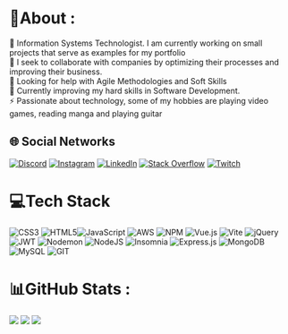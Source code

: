 # 💫About :
:telescope: Information Systems Technologist. I am currently working on small projects that serve as examples for my portfolio  
:dancers: I seek to collaborate with companies by optimizing their processes and improving their business.  
:raised_hands: Looking for help with Agile Methodologies and Soft Skills  
:seedling: Currently improving my hard skills in Software Development.  
:zap: Passionate about technology, some of my hobbies are playing video games, reading manga and playing guitar  

## 🌐 Social Networks
[![Discord](https://img.shields.io/badge/Discord-%237289DA.svg?logo=discord&logoColor=white)](https://discordapp.com/users/268529784777080834) [![Instagram](https://img.shields.io/badge/Instagram-%23E4405F.svg?logo=Instagram&logoColor=white)](https://instagram.com/gabirurez) [![LinkedIn](https://img.shields.io/badge/LinkedIn-%230077B5.svg?logo=linkedin&logoColor=white)](https://linkedin.com/in/gabriel-s-rezende) [![Stack Overflow](https://img.shields.io/badge/-Stackoverflow-FE7A16?logo=stack-overflow&logoColor=white)](https://stackoverflow.com/users/21194453) [![Twitch](https://img.shields.io/badge/Twitch-%239146FF.svg?logo=Twitch&logoColor=white)](https://twitch.tv/hitobangu) 

# 💻Tech Stack
![CSS3](https://img.shields.io/badge/css3-%231572B6.svg?style=for-the-badge&logo=css3&logoColor=white) ![HTML5](https://img.shields.io/badge/html5-%23E34F26.svg?style=for-the-badge&logo=html5&logoColor=white)![JavaScript](https://img.shields.io/badge/javascript-%23323330.svg?style=for-the-badge&logo=javascript&logoColor=%23F7DF1E) ![AWS](https://img.shields.io/badge/AWS-%23FF9900.svg?style=for-the-badge&logo=amazon-aws&logoColor=white) ![NPM](https://img.shields.io/badge/NPM-%23CB3837.svg?style=for-the-badge&logo=npm&logoColor=white) ![Vue.js](https://img.shields.io/badge/vue.js-%2335495e.svg?style=for-the-badge&logo=vuedotjs&logoColor=%234FC08D) ![Vite](https://img.shields.io/badge/vite-%23646CFF.svg?style=for-the-badge&logo=vite&logoColor=white) ![jQuery](https://img.shields.io/badge/jquery-%230769AD.svg?style=for-the-badge&logo=jquery&logoColor=white) ![JWT](https://img.shields.io/badge/JWT-black?style=for-the-badge&logo=JSON%20web%20tokens) ![Nodemon](https://img.shields.io/badge/NODEMON-%23323330.svg?style=for-the-badge&logo=nodemon&logoColor=%BBDEAD) ![NodeJS](https://img.shields.io/badge/node.js-6DA55F?style=for-the-badge&logo=node.js&logoColor=white) ![Insomnia](https://img.shields.io/badge/Insomnia-black?style=for-the-badge&logo=insomnia&logoColor=5849BE) ![Express.js](https://img.shields.io/badge/express.js-%23404d59.svg?style=for-the-badge&logo=express&logoColor=%2361DAFB) ![MongoDB](https://img.shields.io/badge/MongoDB-%234ea94b.svg?style=for-the-badge&logo=mongodb&logoColor=white) ![MySQL](https://img.shields.io/badge/mysql-%2300000f.svg?style=for-the-badge&logo=mysql&logoColor=white) ![GIT](https://img.shields.io/badge/Git-fc6d26?style=for-the-badge&logo=git&logoColor=white)

# 📊GitHub Stats :
![](https://github-readme-stats.vercel.app/api?username=GabrielRezende1&theme=dark&hide_border=false&include_all_commits=false&count_private=false)
![](https://github-readme-streak-stats.herokuapp.com/?user=GabrielRezende1&theme=dark&hide_border=false)
![](https://github-readme-stats.vercel.app/api/top-langs/?username=GabrielRezende1&theme=dark&hide_border=false&include_all_commits=false&count_private=false&layout=compact)
